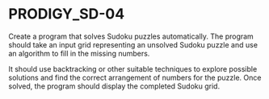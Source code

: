 # PRODIGY_SD-04
Create a program that solves Sudoku puzzles automatically. The program should take an input grid representing an unsolved Sudoku puzzle and use an algorithm to fill in the missing numbers.

 It should use backtracking or other suitable techniques to explore possible solutions and find the correct arrangement of numbers for the puzzle. Once solved, the program should display the completed Sudoku grid.

